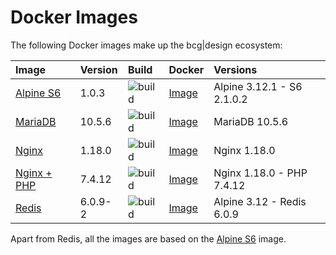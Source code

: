 # Docker Images

The following Docker images make up the bcg|design ecosystem:

Image | Version | Build | Docker | Versions
:--- | :--- | :--- | :--- | :---
[Alpine S6](https://github.com/bencgreen/docker-alpine-s6) | 1.0.3 | ![build](https://github.com/bencgreen/docker-alpine-s6/workflows/build/badge.svg) | [Image](https://hub.docker.com/r/bcgdesign/alpine-s6) | Alpine 3.12.1 - S6 2.1.0.2
[MariaDB](https://github.com/bencgreen/docker-mariadb) | 10.5.6 | ![build](https://github.com/bencgreen/docker-mariadb/workflows/build/badge.svg) | [Image](https://hub.docker.com/r/bcgdesign/mariadb) | MariaDB 10.5.6
[Nginx](https://github.com/bencgreen/docker-nginx) | 1.18.0 | ![build](https://github.com/bencgreen/docker-nginx/workflows/build/badge.svg) | [Image](https://hub.docker.com/r/bcgdesign/nginx) | Nginx 1.18.0
[Nginx + PHP](https://github.com/bencgreen/docker-nginx-php) | 7.4.12 | ![build](https://github.com/bencgreen/docker-nginx-php/workflows/build/badge.svg) | [Image](https://hub.docker.com/r/bcgdesign/nginx-php) | Nginx 1.18.0 - PHP 7.4.12
[Redis](https://github.com/bencgreen/docker-redis) | 6.0.9-2 | ![build](https://github.com/bencgreen/docker-redis/workflows/build/badge.svg) | [Image](https://hub.docker.com/r/bcgdesign/redis) | Alpine 3.12 - Redis 6.0.9

Apart from Redis, all the images are based on the [Alpine S6](https://github.com/bencgreen/docker-alpine-s6) image.
